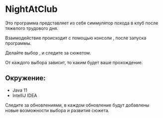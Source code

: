 # NightAtClub

Это программа представляет из себя симмулятор похода в клуб после тяжелого трудового дня.

Взаимодействие происходит с помощью консоли , после запуска программы.

Делайте выбор , и следите за сюжетом.

От каждого выбора зависит, то каким будет ваше прохождение.


## Окружение:
- Java 11
- IntelliJ IDEA


Следите за обновлениями, в каждом обновление будут добавлены новые возможности выбора и развития сюжета.
